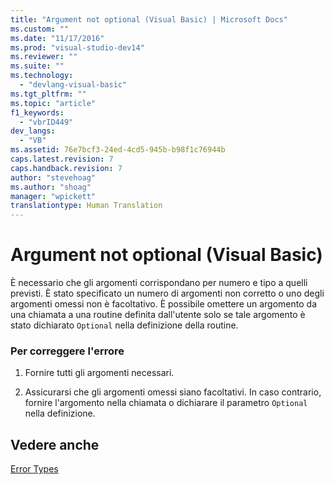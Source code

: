 ```yaml
---
title: "Argument not optional (Visual Basic) | Microsoft Docs"
ms.custom: ""
ms.date: "11/17/2016"
ms.prod: "visual-studio-dev14"
ms.reviewer: ""
ms.suite: ""
ms.technology: 
  - "devlang-visual-basic"
ms.tgt_pltfrm: ""
ms.topic: "article"
f1_keywords: 
  - "vbrID449"
dev_langs: 
  - "VB"
ms.assetid: 76e7bcf3-24ed-4cd5-945b-b98f1c76944b
caps.latest.revision: 7
caps.handback.revision: 7
author: "stevehoag"
ms.author: "shoag"
manager: "wpickett"
translationtype: Human Translation
---
```

# Argument not optional (Visual Basic)
È necessario che gli argomenti corrispondano per numero e tipo a quelli previsti.  È stato specificato un numero di argomenti non corretto o uno degli argomenti omessi non è facoltativo.  È possibile omettere un argomento da una chiamata a una routine definita dall'utente solo se tale argomento è stato dichiarato `Optional` nella definizione della routine.  
  
### Per correggere l'errore  
  
1.  Fornire tutti gli argomenti necessari.  
  
2.  Assicurarsi che gli argomenti omessi siano facoltativi.  In caso contrario, fornire l'argomento nella chiamata o dichiarare il parametro `Optional` nella definizione.  
  
## Vedere anche  
 [Error Types](../../../visual-basic/programming-guide/language-features/error-types.md)